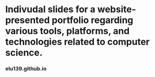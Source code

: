 # Indivudal slides for a website-presented portfolio regarding various tools, platforms, and technologies related to computer science.

### elu139.github.io
